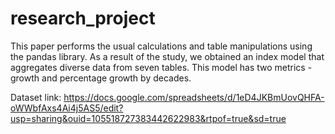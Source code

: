 # research_project
This paper performs the usual calculations and table manipulations using the pandas library. As a result of the study, we obtained an index model that aggregates diverse data from seven tables. This model has two metrics - growth and percentage growth by decades.

Dataset link: https://docs.google.com/spreadsheets/d/1eD4JKBmUovQHFA-oWWbfAxs4Ai4j5AS5/edit?usp=sharing&ouid=105518727383442622983&rtpof=true&sd=true
